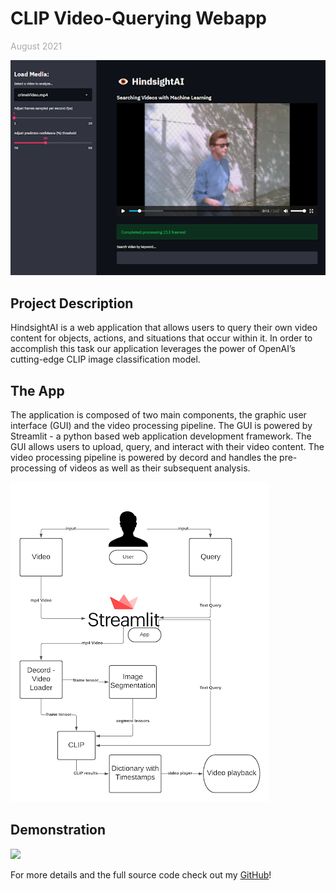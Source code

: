 # **CLIP Video-Querying Webapp**
<span style="color:darkgrey;">August 2021 </span>

<img src="images/clip_overview.png?raw=true"/>  

## **Project Description**  
HindsightAI is a web application that allows users to query their own video content for objects, actions, and situations that occur within it. In order to accomplish this task our application leverages the power of OpenAI’s cutting-edge CLIP image classification model.  

## **The App**  
The application is composed of two main components, the graphic user interface (GUI) and the video processing pipeline. The GUI is powered by Streamlit - a python based web application development framework. The GUI allows users to upload, query, and interact with their video content. The video processing pipeline is powered by decord and handles the pre-processing of videos as well as their subsequent analysis.

<img src="images/clip_design.png?raw=true"/>  

## **Demonstration**  

<img src="images/clip_cache.gif?raw=true"/>  

For more details and the full source code check out my [GitHub](https://github.com/lashleyaq/CLIPmeetsGAN)!